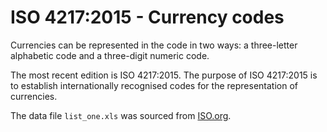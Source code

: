 # ISO 4217:2015 - Currency codes

Currencies can be represented in the code in two ways: a three-letter alphabetic 
code and a three-digit numeric code.

The most recent edition is ISO 4217:2015. The purpose of ISO 4217:2015 is to 
establish internationally recognised codes for the representation of currencies. 

The data file `list_one.xls` was sourced from 
[ISO.org](https://www.iso.org/iso-4217-currency-codes.html).

